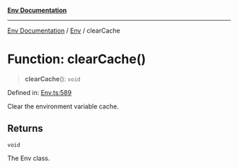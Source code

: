 [**Env Documentation**](../../README.md)

***

[Env Documentation](../../README.md) / [Env](../README.md) / clearCache

# Function: clearCache()

> **clearCache**(): `void`

Defined in: [Env.ts:589](https://github.com/stonemjs/env/blob/23fb7680a09f87fe5357fe99ea6eb16187d6b1f8/src/Env.ts#L589)

Clear the environment variable cache.

## Returns

`void`

The Env class.
